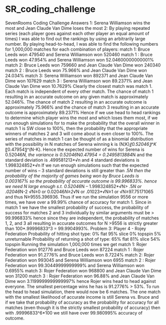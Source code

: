 # SR_coding_challenge
SevenRooms Coding Challenge
Answers
1: Serena Williamson wins the most and Jean Claude Van Dime loses the most
2: By playing repeated series (each player goes against each other player an equal amount of times) I was able to find out the rankings by using an arbitrarily large number. By playing head-to-head, I was able to find the following numbers for 1,000,000 matches for each combination of players: 
match 1: Bruce Leeds won 479540 and Serena Williamson won 520460
match 1  : Bruce Leeds won 47.954% and Serena Williamson won 52.04600000000001%
match 2: Bruce Leeds won 759660 and Jean Claude Van Dime won 240340
match 2  : Bruce Leeds won 75.966% and Jean Claude Van Dime won 24.034%
match 3: Serena Williamson won 892371 and Jean Claude Van Dime won 107629
match 3  : Serena Williamson won 89.2371% and Jean Claude Van Dime won 10.7629% Clearly the closest match was match 1. Each match is independent of every other match. The chance of match 1 resulting in an accurate outcome on any given match is approximately 52.046%. The chance of match 2 resulting in an accurate outcome is approximately 75.966% and the chance of match 3 resulting in an accurate outcome is approximately 89.2371% Hence if we use head to head rankings to determine which player wins the most and which loses them most, if we run enough simulations for to make the probability that the overall winner in match 1 is SW close to 100%, then the probability that the appropriate winners of matches 2 and 3 will come about is even closer to 100%. 
The series of matches in match 1 can be thought of as a binomial distribution with the possibility in N matches of Serena winning k is (N¦K)*〖0.52046〗^K*〖0.47954〗^(N-K). Hence the expected number of wins for Serena is 0.52046*N, the variance is 0.52046*N*0.47954 = 0.2495813884*N and the standard deviation is .499581213*√n and 4 standard deviations is 1.998324852*√n If we run enough simulations such that the expected number of wins – 3 standard deviations is still greater than .5*N then the probability of the majority of games being won by Bruce Leeds is 0.003167% so the probability of accurate outcome is 99.996833%. hence we need N large enough s.t. 0.52046*N – 1.998324852*√N> .5*N or .02046*N-2 √N≥0 or 0.02046*N≥2*√N or .01023*√N≥1 or √N≥97.75171065 and thus N≥9555.396936. Thus if we run the simulation 9556 or more times, we have over a 99.99% chance of accuracy for match 1. Since in match 1 we have the smallest probability of success, the probability of success for matches 2 and 3 individually by similar arguments must be > 99.996833% hence since they are independent, the probability of matches 1, 2, and 3 all resulting in accurate outcomes for N >9556 is strictly greater than 100*.99996833^3 = 99.9904993%.
Problem 3: 
Player 4 - Rojey Federation
	Probability of hitting shot type:
	0% flat
	95% slice
	0% topspin
	5% unreturnable
	Probability of returning a shot of type:
	65% flat
	81% slice
	54% topspin
Running the simulation 1,000,000 times we get
match 1: Rojer Federation won 912776 and Bruce Leeds won 87224
match 1  : Rojer Federation won 91.2776% and Bruce Leeds won 8.7224%
match 2: Rojer Federation won 993045 and Serena Williamson won 6955
match 2  : Rojer Federation won 99.30449999999999% and Serena Williamson won 0.6955%
match 3: Rojer Federation won 968800 and Jean Claude Van Dime won 31200
match 3  : Rojer Federation won 96.88% and Jean Claude Van Dime won 3.1199999999999997% hence Rojer wins head to head against everyone. The smallest percentage wins he has is 91.2776% > 53%. To run the head to head simulation, there would now be 6 matches. The one match with the smallest likelihood of accurate income is still Serena vs. Bruce and if we take that probability of accuracy as the probability for accuracy for all matches (even though it is the strictly smallest probability of accuracy) then with .99996833^6*100 we still have over 99.980995% accuracy of outcome.
